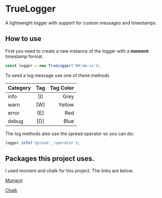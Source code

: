 # TrueLogger
A lightweight logger with support for custom messages and timestamps.
## How to use
First you need to create a new instance of the logger with a **moment** timestamp format.
```javascript
const logger = new TrueLogger('HH:mm:ss');
```
To send a log message use one of these methods

| Category      | Tag           | Tag Color  |
| ------------- |:-------------:| ----------:|
| info          | [I]           | Grey       |
| warn          | [W]           | Yellow     |
| error         | [E]           | Red        |
| debug         | [D]           | Blue       |

The log methods also use the spread operator so you can do:
```javascript
logger.info('Spread','operator');
```
## Packages this project uses.
I used moment and chalk for this project. The links are below.

[Moment](https://www.npmjs.com/package/moment)

[Chalk](https://www.npmjs.com/package/chalk)
